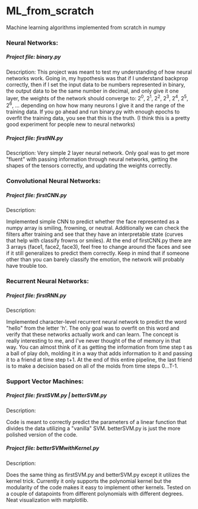 # ML_from_scratch
Machine learning algorithms implemented from scratch in numpy

### Neural Networks:
##### Project file: binary.py

Description:
This project was meant to test my understanding of how neural networks work. Going in, my hypothesis was that if I understand backprop correctly, then if I set the input data to be numbers represented in binary, the output data to be the same number in decimal, and only give it one layer, the weights of the network should converge to: 2<sup>0</sup>, 2<sup>1</sup>, 2<sup>2</sup>, 2<sup>3</sup>, 2<sup>4</sup>, 2<sup>5</sup>, 2<sup>6</sup>, ... depending on how how many neurons I give it and the range of the training data. If you go ahead and run binary.py with enough epochs to overfit the training data, you see that this is the truth. (I think this is a pretty good experiment for people new to neural networks)

##### Project file: firstNN.py

Description:
Very simple 2 layer neural network. Only goal was to get more "fluent" with passing information through neural networks, getting the shapes of the tensors correctly, and updating the weights correctly.

### Convolutional Neural Networks:
##### Project file: firstCNN.py

Description:

Implemented simple CNN to predict whether the face represented as a numpy array is smiling, frowning, or neutral. Additionally we can check the filters after training and see that they have an interpretable state (curves that help with classify frowns or smiles).
At the end of firstCNN.py there are 3 arrays (face1, face2, face3), feel free to change around the faces and see if it still generalizes to predict them correctly. Keep in mind that if someone other than you can barely classify the emotion, the network will probably have trouble too.

### Recurrent Neural Networks:
##### Project file: firstRNN.py

Description:

Implemented character-level recurrent neural network to predict the word "hello" from the letter 'h'. The only goal was to overfit on this word and verify that these networks actually work and can learn. The concept is really interesting to me, and I've never thought of the of memory in that way. You can almost think of it as getting the information from time step t as a ball of play doh, molding it in a way that adds information to it and passing it to a friend at time step t+1. At the end of this entire pipeline, the last friend is to make a decision based on all of the molds from time steps 0...T-1.

### Support Vector Machines:
##### Project file: firstSVM.py | betterSVM.py

Description:

Code is meant to correctly predict the parameters of a linear function that divides the data utilizing a "vanilla" SVM. betterSVM.py is just the more polished version of the code.

##### Project file: betterSVMwithKernel.py

Description:

Does the same thing as firstSVM.py and betterSVM.py except it utilizes the kernel trick. Currently it only supports the polynomial kernel but the modularity of the code makes it easy to implement other kernels. Tested on a couple of datapoints from different polynomials with different degrees. Neat visualization with matplotlib.




